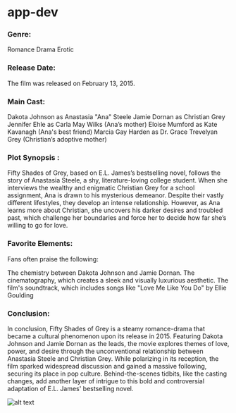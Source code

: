 # app-dev

### Genre:
Romance
Drama
Erotic

### Release Date:
The film was released on February 13, 2015.

### Main Cast:
Dakota Johnson as Anastasia "Ana" Steele
Jamie Dornan as Christian Grey
Jennifer Ehle as Carla May Wilks (Ana’s mother)
Eloise Mumford as Kate Kavanagh (Ana's best friend)
Marcia Gay Harden as Dr. Grace Trevelyan Grey (Christian’s adoptive mother)

### Plot Synopsis :
Fifty Shades of Grey, based on E.L. James’s bestselling novel, follows the story of Anastasia Steele, a shy, literature-loving college student. When she interviews the wealthy and enigmatic Christian Grey for a school assignment, Ana is drawn to his mysterious demeanor. Despite their vastly different lifestyles, they develop an intense relationship. However, as Ana learns more about Christian, she uncovers his darker desires and troubled past, which challenge her boundaries and force her to decide how far she’s willing to go for love.

### Favorite Elements:
Fans often praise the following:

The chemistry between Dakota Johnson and Jamie Dornan.
The cinematography, which creates a sleek and visually luxurious aesthetic.
The film's soundtrack, which includes songs like "Love Me Like You Do" by Ellie Goulding

### Conclusion:
In conclusion, Fifty Shades of Grey is a steamy romance-drama that became a cultural phenomenon upon its release in 2015. Featuring Dakota Johnson and Jamie Dornan as the leads, the movie explores themes of love, power, and desire through the unconventional relationship between Anastasia Steele and Christian Grey. While polarizing in its reception, the film sparked widespread discussion and gained a massive following, securing its place in pop culture. Behind-the-scenes tidbits, like the casting changes, add another layer of intrigue to this bold and controversial adaptation of E.L. James' bestselling novel.

![alt text](https://th.bing.com/th/id/R.6e4a58dc633e4dfc9170b1a0e6843929?rik=EI4JADOkZcjFWg&riu=http%3a%2f%2fs3.amazonaws.com%2fzweb-s3.uploads%2fzoomer-radio%2f2015%2f06%2f50-Shades-of-Grey-2015-Movie-Wallpaper.jpg&ehk=C0i6rx%2fiUonBivhm7SFe%2bE%2fUeOB6iIerbuPAPeMkf8A%3d&risl=&pid=ImgRaw&r=00)
